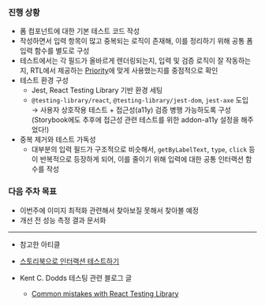 ### 진행 상황

- 폼 컴포넌트에 대한 기본 테스트 코드 작성
- 작성하면서 입력 항목이 많고 중복되는 로직이 존재해, 이를 정리하기 위해 공통 폼 입력 함수를 별도로 구성
- 테스트에서는 각 필드가 올바르게 렌더링되는지, 입력 및 검증 로직이 잘 작동하는지, RTL에서 제공하는 [Priority](https://testing-library.com/docs/queries/about/#priority)에 맞게 사용했는지를 중점적으로 확인
- 테스트 환경 구성
  - Jest, React Testing Library 기반 환경 세팅
  - `@testing-library/react`, `@testing-library/jest-dom`, `jest-axe` 도입 → 사용자 상호작용 테스트 + 접근성(a11y) 검증 병행 가능하도록 구성 (Storybook에도 추후에 접근성 관련 테스트를 위한 addon-a11y 설정을 해주었다!)
- 중복 제거와 테스트 가독성
  - 대부분의 입력 필드가 구조적으로 비슷해서, `getByLabelText`, `type`, `click` 등이 반복적으로 등장하게 되어, 이를 줄이기 위해 입력에 대한 공통 인터랙션 함수를 작성

### 다음 주차 목표

- 이번주에 이미지 최적화 관련해서 찾아보질 못해서 찾아볼 예정
- 개선 전 성능 측정 결과 문서화

---

- 참고한 아티클

- [스토리북으로 인터랙션 테스트하기](https://ui.toast.com/posts/ko_20220111)
- Kent C. Dodds 테스팅 관련 블로그 글
  - [Common mistakes with React Testing Library](https://kentcdodds.com/blog/common-mistakes-with-react-testing-library)
